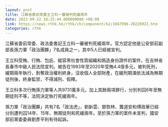 ```yaml
---
layout: post
title: 江蘇省委前常委王立科一審被判死緩兩年
date: 2022-09-22 18:25:44.000000000 +08:00
link: https://news.rthk.hk/rthk/ch/component/k2/1667996-20220922.htm
categories: rthk
---
```


江蘇省委前常委、政法委書記王立科一審被判死緩兩年。官方認定他是公安部前副部長孫力軍「政治團夥」7名成員之一，其中5人已經被宣判。

王立科受賄、行賄、包庇、縱容黑社會性質組織和僞造身份證件的案件，在吉林省長春市中級人民法院宣判。被告在1993年至2020年受賄4.4億多元，被判死刑，緩期兩年執行，剝奪政治權利終身，沒收個人全部財產，在緩刑期滿依法減為無期徒刑後，終身監禁，不得減刑、假釋。

王立科多次行賄孫力軍等人共9731萬多元，加上其餘兩項罪行，分別判囚6年至無期徒刑不等，法院決定執行死緩兩年。

孫力軍「政治團夥」共有7名「政法虎」，劉新雲、鄧恢林、龔道安和傅政華已經分別遭判囚14年、15年、無期徒刑和死緩兩年。至於孫力軍的案件未宣判，國安部前黨委委員劉彥平則有待起訴。
